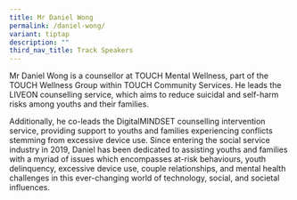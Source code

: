 ```yaml
---
title: Mr Daniel Wong
permalink: /daniel-wong/
variant: tiptap
description: ""
third_nav_title: Track Speakers
---
```

<p></p>
<p>Mr Daniel Wong is a counsellor at TOUCH Mental Wellness, part of the TOUCH
Wellness Group within TOUCH Community Services. He leads the LIVEON counselling
service, which aims to reduce suicidal and self-harm risks among youths
and their families.</p>
<p>Additionally, he co-leads the DigitalMINDSET counselling intervention
service, providing support to youths and families experiencing conflicts
stemming from excessive device use. Since entering the social service industry
in 2019, Daniel has been dedicated to assisting youths and families with
a myriad of issues which encompasses at-risk behaviours, youth delinquency,
excessive device use, couple relationships, and mental health challenges
in this ever-changing world of technology, social, and societal influences.</p>
<p></p>